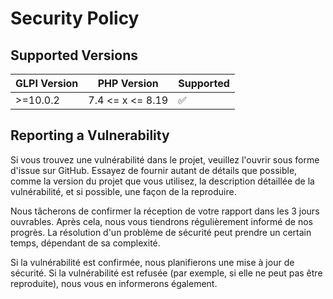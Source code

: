 # Security Policy

## Supported Versions

| GLPI Version | PHP Version   | Supported          |
| ------------ | ------------- | ------------------ |
| >=10.0.2     | 7.4 <= x <= 8.19 | :white_check_mark: |

## Reporting a Vulnerability

Si vous trouvez une vulnérabilité dans le projet, veuillez l'ouvrir sous forme d'issue sur GitHub. Essayez de fournir autant de détails que possible, comme la version du projet que vous utilisez, la description détaillée de la vulnérabilité, et si possible, une façon de la reproduire.

Nous tâcherons de confirmer la réception de votre rapport dans les 3 jours ouvrables. Après cela, nous vous tiendrons régulièrement informé de nos progrès. La résolution d'un problème de sécurité peut prendre un certain temps, dépendant de sa complexité.

Si la vulnérabilité est confirmée, nous planifierons une mise à jour de sécurité. Si la vulnérabilité est refusée (par exemple, si elle ne peut pas être reproduite), nous vous en informerons également.
